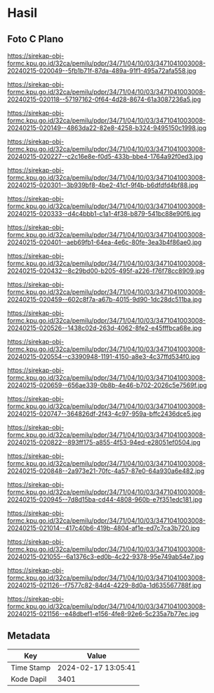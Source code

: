 # Hasil

## Foto C Plano

https://sirekap-obj-formc.kpu.go.id/32ca/pemilu/pdpr/34/71/04/10/03/3471041003008-20240215-020049--5fb1b71f-87da-489a-91f1-495a72afa558.jpg

https://sirekap-obj-formc.kpu.go.id/32ca/pemilu/pdpr/34/71/04/10/03/3471041003008-20240215-020118--57197162-0f64-4d28-8674-61a3087236a5.jpg

https://sirekap-obj-formc.kpu.go.id/32ca/pemilu/pdpr/34/71/04/10/03/3471041003008-20240215-020149--4863da22-82e8-4258-b324-9495150c1998.jpg

https://sirekap-obj-formc.kpu.go.id/32ca/pemilu/pdpr/34/71/04/10/03/3471041003008-20240215-020227--c2c16e8e-f0d5-433b-bbe4-1764a92f0ed3.jpg

https://sirekap-obj-formc.kpu.go.id/32ca/pemilu/pdpr/34/71/04/10/03/3471041003008-20240215-020301--3b939bf8-4be2-41cf-9f4b-b6dfdfd4bf88.jpg

https://sirekap-obj-formc.kpu.go.id/32ca/pemilu/pdpr/34/71/04/10/03/3471041003008-20240215-020333--d4c4bbb1-c1a1-4f38-b879-541bc88e90f6.jpg

https://sirekap-obj-formc.kpu.go.id/32ca/pemilu/pdpr/34/71/04/10/03/3471041003008-20240215-020401--aeb69fb1-64ea-4e6c-80fe-3ea3b4f86ae0.jpg

https://sirekap-obj-formc.kpu.go.id/32ca/pemilu/pdpr/34/71/04/10/03/3471041003008-20240215-020432--8c29bd00-b205-495f-a226-f76f78cc8909.jpg

https://sirekap-obj-formc.kpu.go.id/32ca/pemilu/pdpr/34/71/04/10/03/3471041003008-20240215-020459--602c8f7a-a67b-4015-9d90-1dc28dc511ba.jpg

https://sirekap-obj-formc.kpu.go.id/32ca/pemilu/pdpr/34/71/04/10/03/3471041003008-20240215-020526--1438c02d-263d-4062-8fe2-e45fffbca68e.jpg

https://sirekap-obj-formc.kpu.go.id/32ca/pemilu/pdpr/34/71/04/10/03/3471041003008-20240215-020554--c3390948-1191-4150-a8e3-4c37ffd534f0.jpg

https://sirekap-obj-formc.kpu.go.id/32ca/pemilu/pdpr/34/71/04/10/03/3471041003008-20240215-020659--656ae339-0b8b-4e46-b702-2026c5e7569f.jpg

https://sirekap-obj-formc.kpu.go.id/32ca/pemilu/pdpr/34/71/04/10/03/3471041003008-20240215-020747--364826df-2f43-4c97-959a-bffc2436dce5.jpg

https://sirekap-obj-formc.kpu.go.id/32ca/pemilu/pdpr/34/71/04/10/03/3471041003008-20240215-020822--893ff175-a855-4f53-94ed-e28051ef0504.jpg

https://sirekap-obj-formc.kpu.go.id/32ca/pemilu/pdpr/34/71/04/10/03/3471041003008-20240215-020848--2a973e21-70fc-4a57-87e0-64a930a6e482.jpg

https://sirekap-obj-formc.kpu.go.id/32ca/pemilu/pdpr/34/71/04/10/03/3471041003008-20240215-020945--7d8d15ba-cd44-4808-960b-e7f351edc181.jpg

https://sirekap-obj-formc.kpu.go.id/32ca/pemilu/pdpr/34/71/04/10/03/3471041003008-20240215-021014--417c40b6-419b-4804-af1e-ed7c7ca3b720.jpg

https://sirekap-obj-formc.kpu.go.id/32ca/pemilu/pdpr/34/71/04/10/03/3471041003008-20240215-021055--6a1376c3-ed0b-4c22-9378-95e749ab54e7.jpg

https://sirekap-obj-formc.kpu.go.id/32ca/pemilu/pdpr/34/71/04/10/03/3471041003008-20240215-021126--f7577c82-84d4-4229-8d0a-1d635567788f.jpg

https://sirekap-obj-formc.kpu.go.id/32ca/pemilu/pdpr/34/71/04/10/03/3471041003008-20240215-021156--e48dbef1-e156-4fe8-92e6-5c235a7b77ec.jpg


## Metadata

| Key        | Value               |
| ---------- | ------------------- |
| Time Stamp | 2024-02-17 13:05:41 |
| Kode Dapil | 3401                |



